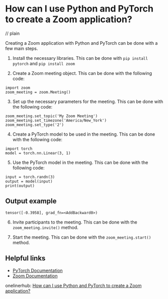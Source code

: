 # How can I use Python and PyTorch to create a Zoom application?
// plain

Creating a Zoom application with Python and PyTorch can be done with a few main steps.

1. Install the necessary libraries. This can be done with `pip install pytorch` and `pip install zoom`

2. Create a Zoom meeting object. This can be done with the following code:

```
import zoom
zoom_meeting = zoom.Meeting()
```

3. Set up the necessary parameters for the meeting. This can be done with the following code:

```
zoom_meeting.set_topic('My Zoom Meeting')
zoom_meeting.set_timezone('America/New_York')
zoom_meeting.set_type('2')
```

4. Create a PyTorch model to be used in the meeting. This can be done with the following code:

```
import torch
model = torch.nn.Linear(3, 1)
```

5. Use the PyTorch model in the meeting. This can be done with the following code:

```
input = torch.randn(3)
output = model(input)
print(output)
```

## Output example

```
tensor([-0.3958], grad_fn=<AddBackward0>)
```

6. Invite participants to the meeting. This can be done with the `zoom_meeting.invite()` method.

7. Start the meeting. This can be done with the `zoom_meeting.start()` method.

## Helpful links
- [PyTorch Documentation](https://pytorch.org/docs/stable/index.html)
- [Zoom Documentation](https://zoom.github.io/api/)

onelinerhub: [How can I use Python and PyTorch to create a Zoom application?](https://onelinerhub.com/python-pytorch/how-can-i-use-python-and-pytorch-to-create-a-zoom-application)